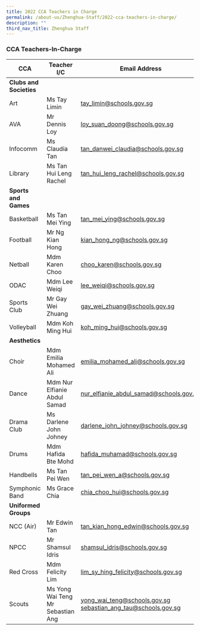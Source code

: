 ```yaml
---
title: 2022 CCA Teachers in Charge
permalink: /about-us/Zhenghua-Staff/2022-cca-teachers-in-charge/
description: ""
third_nav_title: Zhenghua Staff
---
```

### CCA Teachers-In-Charge

| CCA | Teacher I/C | Email Address |
|---|---|---|
| **Clubs and Societies** |  |  |
| Art | Ms Tay Limin | [tay_limin@schools.gov.sg](tay_limin@schools.gov.sg) |
| AVA | Mr Dennis Loy | [loy_suan_doong@schools.gov.sg](loy_suan_doong@schools.gov.sg) |
| Infocomm | Ms Claudia Tan | [tan_danwei_claudia@schools.gov.sg](tan_danwei_claudia@schools.gov.sg) |
| Library | Ms Tan Hui Leng Rachel | [tan_hui_leng_rachel@schools.gov.sg](tan_hui_leng_rachel@schools.gov.sg) |
| **Sports and Games** |  |  |
| Basketball | Ms Tan Mei Ying | [tan_mei_ying@schools.gov.sg](tan_mei_ying@schools.gov.sg) |
| Football | Mr Ng Kian Hong | [kian_hong_ng@schools.gov.sg](kian_hong_ng@schools.gov.sg) |
| Netball | Mdm Karen Choo | [choo_karen@schools.gov.sg](choo_karen@schools.gov.sg) |
| ODAC | Mdm Lee Weiqi | [lee_weiqi@schools.gov.sg](lee_weiqi@schools.gov.sg) |
| Sports Club | Mr Gay Wei Zhuang | [gay_wei_zhuang@schools.gov.sg](gay_wei_zhuang@schools.gov.sg) |
| Volleyball | Mdm Koh Ming Hui | [koh_ming_hui@schools.gov.sg](koh_ming_hui@schools.gov.sg) |
| **Aesthetics** |  |  |
| Choir | Mdm Emilia Mohamed Ali | [emilia_mohamed_ali@schools.gov.sg](emilia_mohamed_ali@schools.gov.sg) |
| Dance | Mdm Nur Elfianie Abdul Samad | [nur_elfianie_abdul_samad@schools.gov.sg](nur_elfianie_abdul_samad@schools.gov.sg) |
| Drama Club | Ms Darlene John Johney | [darlene_john_johney@schools.gov.sg](darlene_john_johney@schools.gov.sg) |
| Drums | Mdm Hafida Bte Mohd | [hafida_muhamad@schools.gov.sg](hafida_muhamad@schools.gov.sg) |
| Handbells | Ms Tan Pei Wen | [tan_pei_wen_a@schools.gov.sg](tan_pei_wen_a@schools.gov.sg) |
| Symphonic Band | Ms Grace Chia | [chia_choo_hui@schools.gov.sg](chia_choo_hui@schools.gov.sg) |
| **Uniformed Groups** |  |  |
| NCC (Air) | Mr Edwin Tan | [tan_kian_hong_edwin@schools.gov.sg](tan_kian_hong_edwin@schools.gov.sg) |
| NPCC | Mr Shamsul Idris | [shamsul_idris@schools.gov.sg](shamsul_idris@schools.gov.sg) |
| Red Cross | Mdm Felicity Lim | [lim_sy_hing_felicity@schools.gov.sg](lim_sy_hing_felicity@schools.gov.sg) |
| Scouts | Ms Yong Wai Teng <br> Mr Sebastian Ang | [yong_wai_teng@schools.gov.sg](yong_wai_teng@schools.gov.sg) <br>[sebastian_ang_tau@schools.gov.sg](sebastian_ang_tau@schools.gov.sg) |